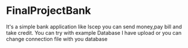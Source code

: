# FinalProjectBank

It's a simple bank application like Iscep you can send money,pay bill and take credit.
You can try with example Database I have upload or you can change connection file with you database

